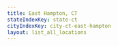 ```yaml
---
title: East Hampton, CT
stateIndexKey: state-ct
cityIndexKey: city-ct-east-hampton
layout: list_all_locations
---
```

